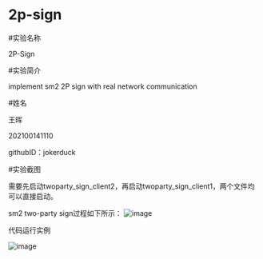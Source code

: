 # 2p-sign

#实验名称

2P-Sign

#实验简介

implement sm2 2P sign with real network communication

#姓名

王晖

202100141110

githubID：jokerduck

#实验截图

需要先启动twoparty_sign_client2，再启动twoparty_sign_client1，两个文件均可以直接启动。

sm2 two-party sign过程如下所示：
![image](https://user-images.githubusercontent.com/105578152/181214032-0f402343-a999-4852-9bac-34c82989116b.png)

代码运行实例

![image](https://github.com/jokerduck/2p-sign/assets/130890730/e69e96d6-7c7c-4f82-992d-66cd2a6a4ac5)
